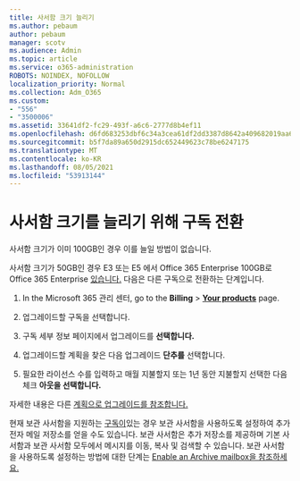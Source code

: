 ```yaml
---
title: 사서함 크기 늘리기
ms.author: pebaum
author: pebaum
manager: scotv
ms.audience: Admin
ms.topic: article
ms.service: o365-administration
ROBOTS: NOINDEX, NOFOLLOW
localization_priority: Normal
ms.collection: Adm_O365
ms.custom:
- "556"
- "3500006"
ms.assetid: 33641df2-fc29-493f-a6c6-2777d8b4ef11
ms.openlocfilehash: d6fd683253dbf6c34a3cea61df2dd3387d8642a409682019aa62ef3b619e84aa
ms.sourcegitcommit: b5f7da89a650d2915dc652449623c78be6247175
ms.translationtype: MT
ms.contentlocale: ko-KR
ms.lasthandoff: 08/05/2021
ms.locfileid: "53913144"
---
```

# <a name="switch-subscriptions-to-increase-mailbox-size"></a>사서함 크기를 늘리기 위해 구독 전환

사서함 크기가 이미 100GB인 경우 이를 늘일 방법이 없습니다.
  
사서함 크기가 50GB인 경우 E3 또는 E5 에서 Office 365 Enterprise 100GB로 Office 365 Enterprise [있습니다.](https://products.office.com/business/office-365-enterprise-e5-business-software) [](https://products.office.com/business/office-365-enterprise-e3-business-software) 다음은 다른 구독으로 전환하는 단계입니다.
  
1. In the Microsoft 365 관리 센터, go to the **Billing** \> **[Your products](https://go.microsoft.com/fwlink/p/?linkid=842054)** page.

2. 업그레이드할 구독을 선택합니다.

3. 구독 세부 정보 페이지에서 업그레이드를 **선택합니다.**

4. 업그레이드할 계획을 찾은 다음 업그레이드 **단추를** 선택합니다.

5. 필요한 라이선스 수를 입력하고 매월 지불할지 또는 1년 동안 지불할지 선택한 다음 체크 **아웃을 선택합니다.**

자세한 내용은 다른 [계획으로 업그레이드를 참조합니다.](https://docs.microsoft.com/microsoft-365/commerce/subscriptions/upgrade-to-different-plan)

현재 보관 사서함을 지원하는 [구독이](https://docs.microsoft.com/office365/servicedescriptions/exchange-online-archiving-service-description/exchange-online-archiving-service-description)있는 경우 보관 사서함을 사용하도록 설정하여 추가 전자 메일 저장소를 얻을 수도 있습니다. 보관 사서함은 추가 저장소를 제공하며 기본 사서함과 보관 사서함 모두에서 메시지를 이동, 복사 및 검색할 수 있습니다. 보관 사서함을 사용하도록 설정하는 방법에 대한 단계는 [Enable an Archive mailbox을 참조하세요.](https://docs.microsoft.com/microsoft-365/compliance/enable-archive-mailboxes)